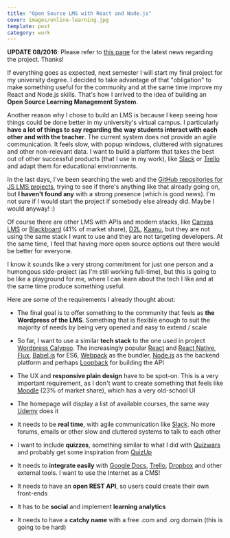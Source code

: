 ```yaml
---
title: "Open Source LMS with React and Node.js"
cover: images/online-learning.jpg
template: post
category: work
---
```


**UPDATE 08/2016**: Please refer to [this page](https://joanmira.com/hypatia) for the latest news regarding the project. Thanks!

If everything goes as expected, next semester I will start my final project for my university degree. I decided to take advantage of that "obligation" to make something useful for the community and at the same time improve my React and Node.js skills. That's how I arrived to the idea of building an **Open Source Learning Management System**.

Another reason why I chose to build an LMS is because I keep seeing how things could be done better in my university's virtual campus. I particularly **have a lot of things to say regarding the way students interact with each other and with the teacher**. The current system does not provide an agile communication. It feels slow, with popup windows, cluttered with signatures and other non-relevant data. I want to build a platform that takes the best out of other successful products (that I use in my work), like [Slack](https://slack.com/) or [Trello](https://trello.com/) and adapt them for educational environments.

In the last days, I've been searching the web and the [GitHub repositories for JS LMS projects](https://github.com/search?l=JavaScript&o=desc&q=LMS&s=stars&type=Repositories&utf8=%E2%9C%93), trying to see if there's anything like that already going on, but **I haven't found any** with a strong presence (which is good news). I'm not sure if I would start the project if somebody else already did. Maybe I would anyway! :)

Of course there are other LMS with APIs and modern stacks, like [Canvas LMS](https://www.canvaslms.com/try-canvas) or [Blackboard](http://www.blackboard.com/learning-management-system/blackboard-learn.aspx) (41% of market share), [D2L](http://www.d2l.com/), [Kaanu](https://www.kannu.com/), but they are not using the same stack I want to use and they are not targeting developers. At the same time, I feel that having more open source options out there would be better for everyone.

I know it sounds like a very strong commitment for just one person and a humongous side-project (as I'm still working full-time), but this is going to be like a playground for me, where I can learn about the tech I like and at the same time produce something useful.

Here are some of the requirements I already thought about:

- The final goal is to offer something to the community that feels as **the Wordpress of the LMS**. Something that is flexible enough to suit the majority of needs by being very opened and easy to extend / scale

- So far, I want to use a similar **tech stack** to the one used in project [Wordpress Calypso](https://developer.wordpress.com/calypso/). The increasingly popular [React](https://facebook.github.io/react/) and [React Native](https://facebook.github.io/react-native/),  [Flux](https://facebook.github.io/flux/), [Babel.js](https://babeljs.io/) for ES6, [Webpack](https://webpack.github.io/) as the bundler, [Node.js](https://nodejs.org/en/) as the backend platform and perhaps [Loopback](https://loopback.io/) for building the API

- The UX and **responsive plain design** have to be spot-on. This is a very important requirement, as I don't want to create something that feels like [Moodle](https://moodle.org/) (23% of market share), which has a very old-school UI

- The homepage will display a list of available courses, the same way [Udemy](https://www.udemy.com/) does it

- It needs to be **real time**, with agile communication like [Slack](https://slack.com/). No more forums, emails or other slow and cluttered systems to talk to each other

- I want to include **quizzes**, something similar to what I did with [Quizwars](http://quizwars.herokuapp.com/) and probably get some inspiration from [QuizUp](https://www.quizup.com/)

- It needs to **integrate easily** with [Google Docs](https://www.google.com/docs/about/), [Trello](https://trello.com/), [Dropbox](https://www.dropbox.com) and other external tools. I want to use the Internet as a CMS!

- It needs to have an **open REST API**, so users could create their own front-ends

- It has to be **social** and implement **learning analytics**

- It needs to have a **catchy name** with a free .com and .org domain (this is going to be hard)
